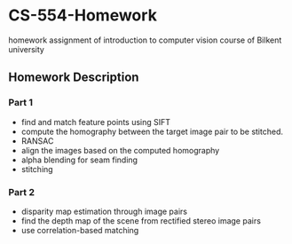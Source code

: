 # CS-554-Homework

homework assignment of introduction to computer vision course of Bilkent university

## Homework Description

### Part 1

* find and match feature points using SIFT
* compute the homography between the target image pair to be stitched.
* RANSAC
* align the images based on the computed homography
* alpha blending for seam finding
* stitching

### Part 2

* disparity map estimation through image pairs
* find the depth map of the scene from rectified stereo image pairs
* use correlation-based matching
